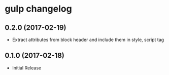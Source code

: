 # gulp changelog

## 0.2.0 (2017-02-19)

- Extract attributes from block header and include them in style, script tag

## 0.1.0 (2017-02-18)

- Initial Release
